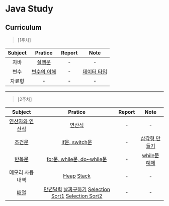 # Java Study


## Curriculum


> [1주차]


| Subject | Pratice | Report | Note |
| :-----: | :-----: | :----: | :--: |
| 자바 | [실행문](https://github.com/cooledmeat/Study/blob/master/Note/1st.md) | - | - |
| 변수 | [변수의 이해](https://github.com/cooledmeat/Curriculum/blob/master/Variable.java) | - | [데이터 타입](https://github.com/cooledmeat/Curriculum/blob/master/DataType.java) |
| 자료형 | - | - | - |

***

> [2주차]

| Subject | Pratice | Report | Note |
| :-----: | :-----: | :----: | :--: |
| [연산자와 연산식](https://github.com/cooledmeat/Study/blob/master/Note/2st.md)  | [연산식](https://github.com/cooledmeat/Curriculum/blob/master/Operator.java) | - | - |
| [조건문]((https://github.com/cooledmeat/Study/blob/master/Note/2stConditionalStatement.md)) | [if문, switch문](https://github.com/cooledmeat/Curriculum/blob/master/ConditionalStatment.java) | - | [삼각형 만들기](https://github.com/cooledmeat/Curriculum/blob/master/ForPratice.java) |
| [반복문](https://github.com/cooledmeat/Study/blob/master/Note/2stRepetitiveStatement.md) | [for문, while문, do~while문](https://github.com/cooledmeat/Curriculum/blob/master/ForStatment.java) | - | [while문 예제](https://github.com/cooledmeat/Curriculum/blob/master/WhilePratice.java) |
| 메모리 사용 내역 | [Heap](https://github.com/cooledmeat/Study/blob/master/Note/2stHeap.md) [Stack](https://github.com/cooledmeat/Study/blob/master/Note/2stStack.md) | - | - |
| [배열]() | [만년달력]() [날짜구하기]() [Selection Sort1]() [Selection Sort2]() | - | - |
 